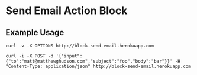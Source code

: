 # Send Email Action Block

## Example Usage

	curl -v -X OPTIONS http://block-send-email.herokuapp.com
	
	curl -i -X POST -d '{"input":{"to":"matt@matthewghudson.com","subject":"foo","body":"bar"}}' -H "Content-Type: application/json" http://block-send-email.herokuapp.com

